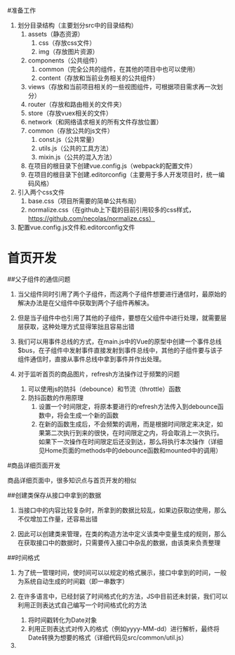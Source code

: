 #准备工作
1. 划分目录结构（主要划分src中的目录结构）
	1. assets（静态资源）
		1. css（存放css文件）
		2. img（存放图片资源）
	2. components（公共组件）
		1. common（完全公共的组件，在其他的项目中也可以使用）
		2. content（存放和当前业务相关的公共组件）
	3. views（存放和当前项目相关的一些视图组件，可根据项目需求再一次划分）
	4. router（存放和路由相关的文件夹）
	5. store（存放vuex相关的文件）
	6. network（和网络请求相关的所有文件存放位置）
	7. common（存放公共的js文件）
		1. const.js（公共常量）
		2. utils.js（公共的工具方法）
		3. mixin.js（公共的混入方法）
	8. 在项目的根目录下创建vue.config.js（webpack的配置文件）
	9. 在项目的根目录下创建.editorconfig（主要用于多人开发项目时，统一编码风格）
2. 引入两个css文件
	1. base.css（项目所需要的简单公共布局）
	2. normalize.css（在github上下载的目前引用较多的css样式，https://github.com/necolas/normalize.css）
3. 配置vue.config.js文件和.editorconfig文件
	
# 首页开发

##父子组件的通信问题

1. 当父组件同时引用了两个子组件，而这两个子组件想要进行通信时，最原始的解决办法是在父组件中获取到两个子组件再解决。

2. 但是当子组件中也引用了其他的子组件，要想在父组件中进行处理，就需要层层获取，这种处理方式显得笨拙且容易出错

3. 我们可以用事件总线的方式，在main.js中的Vue的原型中创建一个事件总线$bus，在子组件中发射事件直接发射到事件总线中，其他的子组件要与该子组件通信时，直接从事件总线中拿到事件并作出处理。
	

2. 对于监听首页的商品图片，refresh方法操作过于频繁的问题
	1. 可以使用js的防抖（debounce）和节流（throttle）函数
	2. 防抖函数的作用原理
		1. 设置一个时间限定，将原本要进行的refresh方法传入到debounce函数中，将会生成一个新的函数
		2. 在新的函数生成后，不会频繁的调用，而是根据时间限定来决定，如果第二次执行到来的很快，在时间限定之内，将会取消上一次执行。如果下一次操作在时间限定后还没到达，那么将执行本次操作（详细见Home页面的methods中的debounce函数和mounted中的调用）

#商品详细页面开发

商品详细页面中，很多知识点与首页开发的相似

##创建类保存从接口中拿到的数据

1. 当接口中的内容比较复杂时，所拿到的数据比较乱，如果边获取边使用，那么不仅增加工作量，还容易出错
	
2. 因此可以创建类来管理，在类的构造方法中定义该类中变量生成的规则，那么在获取接口中的数据时，只需要传入接口中杂乱的数据，由该类来负责整理

##时间格式
	
1. 为了统一管理时间，使时间可以以规定的格式展示，接口中拿到的时间，一般为系统自动生成的时间戳（即一串数字）
	
2. 在许多语言中，已经封装了时间格式化的方法，JS中目前还未封装，我们可以利用正则表达式自己编写一个时间格式化的方法
	1. 将时间戳转化为Date对象
	2. 利用正则表达式对传入的格式（例如yyyy-MM-dd）进行解析，最终将Date转换为想要的格式（详细代码见src/common/util.js）
3. 